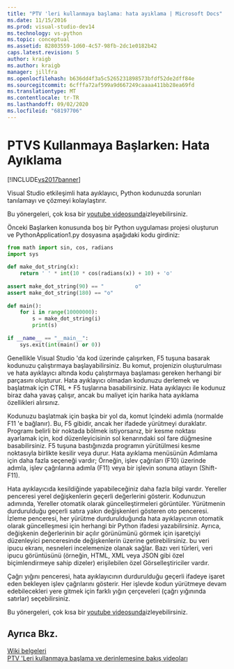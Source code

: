 ```yaml
---
title: "PTV 'leri kullanmaya başlama: hata ayıklama | Microsoft Docs"
ms.date: 11/15/2016
ms.prod: visual-studio-dev14
ms.technology: vs-python
ms.topic: conceptual
ms.assetid: 82803559-1d60-4c57-98fb-2dc1e0182b42
caps.latest.revision: 5
author: kraigb
ms.author: kraigb
manager: jillfra
ms.openlocfilehash: b636dd4f3a5c5265231898573bfdf52de2dff84e
ms.sourcegitcommit: 6cfffa72af599a9d667249caaaa411bb28ea69fd
ms.translationtype: MT
ms.contentlocale: tr-TR
ms.lasthandoff: 09/02/2020
ms.locfileid: "68197706"
---
```

# <a name="getting-started-with-ptvs-debugging"></a>PTVS Kullanmaya Başlarken: Hata Ayıklama
[!INCLUDE[vs2017banner](../includes/vs2017banner.md)]

Visual Studio etkileşimli hata ayıklayıcı, Python kodunuzda sorunları tanılamayı ve çözmeyi kolaylaştırır.  
  
 Bu yönergeleri, çok kısa bir [youtube videosunda](https://www.youtube.com/watch?v=bO7wpzgy74A&list=PLReL099Y5nRdLgGAdrb_YeTdEnd23s6Ff&index=4)izleyebilirsiniz.  
  
 Önceki Başlarken konusunda boş bir Python uygulaması projesi oluşturun ve PythonApplication1.py dosyasına aşağıdaki kodu girdiniz:  
  
```python  
from math import sin, cos, radians  
import sys  
  
def make_dot_string(x):  
    return ' ' * int(10 * cos(radians(x)) + 10) + 'o'  
  
assert make_dot_string(90) == "          o"  
assert make_dot_string(180) == "o"  
  
def main():  
    for i in range(10000000):  
        s = make_dot_string(i)  
        print(s)  
  
if __name__ == "__main__":  
    sys.exit(int(main() or 0))  
```  
  
 Genellikle Visual Studio 'da kod üzerinde çalışırken, F5 tuşuna basarak kodunuzu çalıştırmaya başlayabilirsiniz.  Bu komut, projenizin oluşturulması ve hata ayıklayıcı altında kodu çalıştırmaya başlaması gereken herhangi bir parçasını oluşturur.  Hata ayıklayıcı olmadan kodunuzu derlemek ve başlatmak için CTRL + F5 tuşlarına basabilirsiniz.  Hata ayıklayıcı ile kodunuz biraz daha yavaş çalışır, ancak bu maliyet için harika hata ayıklama özellikleri alırsınız.  
  
 Kodunuzu başlatmak için başka bir yol da, komut Içindeki adımla (normalde F11 'e bağlanır).  Bu, F5 gibidir, ancak her ifadede yürütmeyi duraklatır.  Programı belirli bir noktada bölmek istiyorsanız, bir kesme noktası ayarlamak için, kod düzenleyicisinin sol kenarındaki sol fare düğmesine basabilirsiniz.  F5 tuşuna bastığınızda programın yürütülmesi kesme noktasıyla birlikte kesilir veya durur.  Hata ayıklama menüsünün Adımlama için daha fazla seçeneği vardır; Örneğin, işlev çağrıları (F10) üzerinde adımla, işlev çağrılarına adımla (F11) veya bir işlevin sonuna atlayın (Shift-F11).  
  
 Hata ayıklayıcıda kesildiğinde yapabileceğiniz daha fazla bilgi vardır.  Yereller penceresi yerel değişkenlerin geçerli değerlerini gösterir.  Kodunuzun adımında, Yereller otomatik olarak güncelleştirmeleri görüntüler.  Yürütmenin durdurulduğu geçerli satıra yakın değişkenleri gösteren oto penceresi.  İzleme penceresi, her yürütme durdurulduğunda hata ayıklayıcının otomatik olarak güncelleşmesi için herhangi bir Python ifadesi yazabilirsiniz.  Ayrıca, değişkenin değerlerinin bir açılır görünümünü görmek için işaretçiyi düzenleyici penceresinde değişkenlerin üzerine getirebilirsiniz. bu veri ipucu ekranı, nesneleri incelemenize olanak sağlar.  Bazı veri türleri, veri ipucu görüntüsünü (örneğin, HTML, XML veya JSON gibi özel biçimlendirmeye sahip dizeler) erişilebilen özel Görselleştiriciler vardır.  
  
 Çağrı yığını penceresi, hata ayıklayıcının durdurulduğu geçerli ifadeye işaret eden bekleyen işlev çağrılarını gösterir.  Her işlevde kodun yürütmeye devam edebilecekleri yere gitmek için farklı yığın çerçeveleri (çağrı yığınında satırlar) seçebilirsiniz.  
  
 Bu yönergeleri, çok kısa bir [youtube videosunda](https://www.youtube.com/watch?v=bO7wpzgy74A&list=PLReL099Y5nRdLgGAdrb_YeTdEnd23s6Ff&index=4)izleyebilirsiniz.  
  
## <a name="see-also"></a>Ayrıca Bkz.  
 [Wiki belgeleri](https://github.com/Microsoft/PTVS/wiki/Debugging)   
 [PTV 'Leri kullanmaya başlama ve derinlemesine bakış videoları](https://www.youtube.com/playlist?list=PLReL099Y5nRdLgGAdrb_YeTdEnd23s6Ff)
